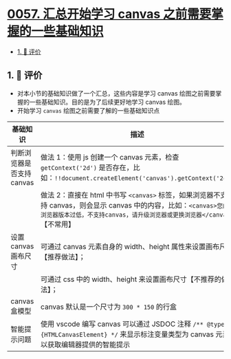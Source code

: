# [0057. 汇总开始学习 canvas 之前需要掌握的一些基础知识](https://github.com/tnotesjs/TNotes.canvas/tree/main/notes/0057.%20%E6%B1%87%E6%80%BB%E5%BC%80%E5%A7%8B%E5%AD%A6%E4%B9%A0%20canvas%20%E4%B9%8B%E5%89%8D%E9%9C%80%E8%A6%81%E6%8E%8C%E6%8F%A1%E7%9A%84%E4%B8%80%E4%BA%9B%E5%9F%BA%E7%A1%80%E7%9F%A5%E8%AF%86)

<!-- region:toc -->

- [1. 🫧 评价](#1--评价)

<!-- endregion:toc -->

## 1. 🫧 评价

- 对本小节的基础知识做了一个汇总，这些内容是学习 canvas 绘图之前需要掌握的一些基础知识。目的是为了后续更好地学习 canvas 绘图。
- 开始学习 `canvas` 绘图之前需要了解的一些基础知识点

| 基础知识 | 描述 |
| --- | --- |
| 判断浏览器是否支持 canvas | 做法 1：使用 js 创建一个 canvas 元素，检查 `getContext('2d')` 是否存在，比如：`!!document.createElement('canvas').getContext('2d')` |
|  | 做法 2：直接在 html 中书写 `<canvas>` 标签，如果浏览器不支持 canvas，则会显示 canvas 中的内容，比如：`<canvas>您的浏览器版本过低，不支持canvas，请升级浏览器或更换浏览器</canvas>`【不常用】 |
| 设置 canvas 画布尺寸 | 可通过 canvas 元素自身的 width、height 属性来设置画布尺寸【推荐做法】； |
|  | 可通过 css 中的 width、height 来设置画布尺寸【不推荐的做法】； |
| canvas 盒模型 | canvas 默认是一个尺寸为 `300 * 150` 的行盒 |
| 智能提示问题 | 使用 vscode 编写 canvas 可以通过 JSDOC 注释 `/** @type {HTMLCanvasElement} */` 来显示标注变量类型为 canvas 元素以获取编辑器提供的智能提示 |
